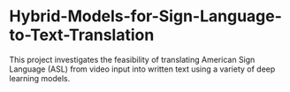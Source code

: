# Hybrid-Models-for-Sign-Language-to-Text-Translation
This project investigates the feasibility of translating American Sign Language (ASL) from video input into written text using a variety of deep learning models. 
